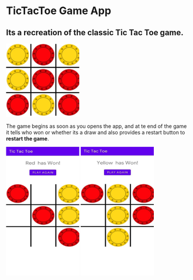 # TicTacToe Game App
## Its a recreation of the classic Tic Tac Toe game.
<img src="https://github.com/nerdDesk/TicTacToe-App/blob/master/app/src/main/res/drawable/logo1.png" width="200" height="200">

The game begins as soon as you opens the app, and at te end of the game it tells who won or whether its a draw and also provides a restart button to **restart the game**.

<img src="https://github.com/nerdDesk/TicTacToe-App/blob/master/app/src/main/res/drawable/red_won.png" width="200" height="350">             <img src="https://github.com/nerdDesk/TicTacToe-App/blob/master/app/src/main/res/drawable/yellow_won.png" width="200" height="350">
